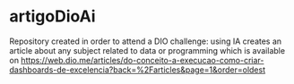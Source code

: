 # artigoDioAi
Repository created in order to attend a DIO challenge: using IA creates an article about any subject related to data or programming which is available on https://web.dio.me/articles/do-conceito-a-execucao-como-criar-dashboards-de-excelencia?back=%2Farticles&page=1&order=oldest
